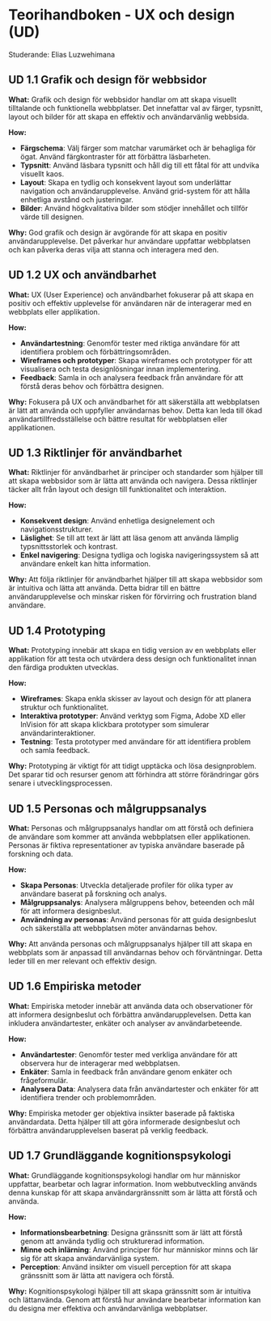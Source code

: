 # Teorihandboken - UX och design (UD)
Studerande: Elias Luzwehimana

## UD 1.1 Grafik och design för webbsidor

**What:**
Grafik och design för webbsidor handlar om att skapa visuellt tilltalande och funktionella webbplatser. Det innefattar val av färger, typsnitt, layout och bilder för att skapa en effektiv och användarvänlig webbsida.

**How:**
- **Färgschema**: Välj färger som matchar varumärket och är behagliga för ögat. Använd färgkontraster för att förbättra läsbarheten.
- **Typsnitt**: Använd läsbara typsnitt och håll dig till ett fåtal för att undvika visuellt kaos.
- **Layout**: Skapa en tydlig och konsekvent layout som underlättar navigation och användarupplevelse. Använd grid-system för att hålla enhetliga avstånd och justeringar.
- **Bilder**: Använd högkvalitativa bilder som stödjer innehållet och tillför värde till designen.

**Why:**
God grafik och design är avgörande för att skapa en positiv användarupplevelse. Det påverkar hur användare uppfattar webbplatsen och kan påverka deras vilja att stanna och interagera med den.

## UD 1.2 UX och användbarhet

**What:**
UX (User Experience) och användbarhet fokuserar på att skapa en positiv och effektiv upplevelse för användaren när de interagerar med en webbplats eller applikation. 

**How:**
- **Användartestning**: Genomför tester med riktiga användare för att identifiera problem och förbättringsområden.
- **Wireframes och prototyper**: Skapa wireframes och prototyper för att visualisera och testa designlösningar innan implementering.
- **Feedback**: Samla in och analysera feedback från användare för att förstå deras behov och förbättra designen.

**Why:**
Fokusera på UX och användbarhet för att säkerställa att webbplatsen är lätt att använda och uppfyller användarnas behov. Detta kan leda till ökad användartillfredsställelse och bättre resultat för webbplatsen eller applikationen.

## UD 1.3 Riktlinjer för användbarhet

**What:**
Riktlinjer för användbarhet är principer och standarder som hjälper till att skapa webbsidor som är lätta att använda och navigera. Dessa riktlinjer täcker allt från layout och design till funktionalitet och interaktion.

**How:**
- **Konsekvent design**: Använd enhetliga designelement och navigationsstrukturer.
- **Läslighet**: Se till att text är lätt att läsa genom att använda lämplig typsnittsstorlek och kontrast.
- **Enkel navigering**: Designa tydliga och logiska navigeringssystem så att användare enkelt kan hitta information.

**Why:**
Att följa riktlinjer för användbarhet hjälper till att skapa webbsidor som är intuitiva och lätta att använda. Detta bidrar till en bättre användarupplevelse och minskar risken för förvirring och frustration bland användare.

## UD 1.4 Prototyping

**What:**
Prototyping innebär att skapa en tidig version av en webbplats eller applikation för att testa och utvärdera dess design och funktionalitet innan den färdiga produkten utvecklas.

**How:**
- **Wireframes**: Skapa enkla skisser av layout och design för att planera struktur och funktionalitet.
- **Interaktiva prototyper**: Använd verktyg som Figma, Adobe XD eller InVision för att skapa klickbara prototyper som simulerar användarinteraktioner.
- **Testning**: Testa prototyper med användare för att identifiera problem och samla feedback.

**Why:**
Prototyping är viktigt för att tidigt upptäcka och lösa designproblem. Det sparar tid och resurser genom att förhindra att större förändringar görs senare i utvecklingsprocessen.

## UD 1.5 Personas och målgruppsanalys

**What:**
Personas och målgruppsanalys handlar om att förstå och definiera de användare som kommer att använda webbplatsen eller applikationen. Personas är fiktiva representationer av typiska användare baserade på forskning och data.

**How:**
- **Skapa Personas**: Utveckla detaljerade profiler för olika typer av användare baserat på forskning och analys.
- **Målgruppsanalys**: Analysera målgruppens behov, beteenden och mål för att informera designbeslut.
- **Användning av personas**: Använd personas för att guida designbeslut och säkerställa att webbplatsen möter användarnas behov.

**Why:**
Att använda personas och målgruppsanalys hjälper till att skapa en webbplats som är anpassad till användarnas behov och förväntningar. Detta leder till en mer relevant och effektiv design.

## UD 1.6 Empiriska metoder

**What:**
Empiriska metoder innebär att använda data och observationer för att informera designbeslut och förbättra användarupplevelsen. Detta kan inkludera användartester, enkäter och analyser av användarbeteende.

**How:**
- **Användartester**: Genomför tester med verkliga användare för att observera hur de interagerar med webbplatsen.
- **Enkäter**: Samla in feedback från användare genom enkäter och frågeformulär.
- **Analysera Data**: Analysera data från användartester och enkäter för att identifiera trender och problemområden.

**Why:**
Empiriska metoder ger objektiva insikter baserade på faktiska användardata. Detta hjälper till att göra informerade designbeslut och förbättra användarupplevelsen baserat på verklig feedback.

## UD 1.7 Grundläggande kognitionspsykologi

**What:**
Grundläggande kognitionspsykologi handlar om hur människor uppfattar, bearbetar och lagrar information. Inom webbutveckling används denna kunskap för att skapa användargränssnitt som är lätta att förstå och använda.

**How:**
- **Informationsbearbetning**: Designa gränssnitt som är lätt att förstå genom att använda tydlig och strukturerad information.
- **Minne och inlärning**: Använd principer för hur människor minns och lär sig för att skapa användarvänliga system.
- **Perception**: Använd insikter om visuell perception för att skapa gränssnitt som är lätta att navigera och förstå.

**Why:**
Kognitionspsykologi hjälper till att skapa gränssnitt som är intuitiva och lättanvända. Genom att förstå hur användare bearbetar information kan du designa mer effektiva och användarvänliga webbplatser.

